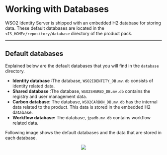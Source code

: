 # Working with Databases

WSO2 Identity Server is shipped with an embedded H2 database for storing
data. These default databases are located in the
`<IS_HOME>/repository/database` directory of the
product pack.

---

## Default databases

Explained below are the default databases that you will find in the
`database` directory.

-   **Identity database** :The database, `WSO2IDENTITY_DB.mv.db` consists of identity 
    related data.
-   **Shared database** :The database, `WSO2SHARED_DB.mv.db` contains the registry and
    user management data.
-   **Carbon database:** The database, `WSO2CARBON_DB.mv.db` has the 
    internal data related to the product. This data is stored in the embedded H2 database.
-   **Workflow database:** The database, `jpadb.mv.db` contains workflow related data. 

Following image shows the default databases and the data that are stored in each database.
<div>
    <center>
        <img src="{{base_path}}/assets/img/setup/configure/default-database-structure.png">
    </center>
</div>
